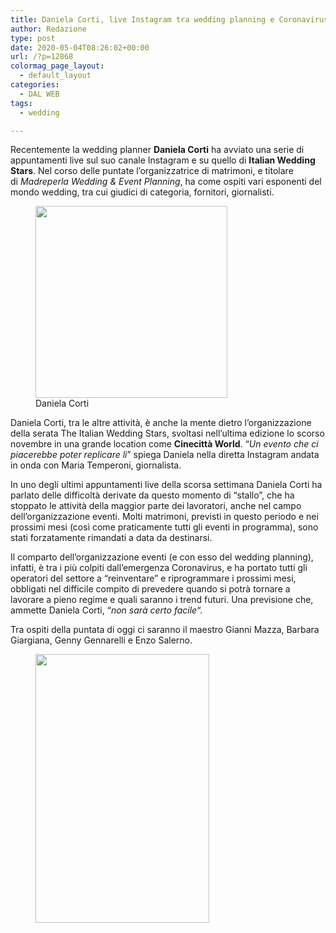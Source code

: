 ```yaml
---
title: Daniela Corti, live Instagram tra wedding planning e Coronavirus
author: Redazione
type: post
date: 2020-05-04T08:26:02+00:00
url: /?p=12868
colormag_page_layout:
  - default_layout
categories:
  - DAL WEB
tags:
  - wedding

---
```

Recentemente la wedding planner **Daniela Corti** ha avviato una serie di appuntamenti live sul suo canale Instagram e su quello di **Italian Wedding Stars**. Nel corso delle puntate l&#8217;organizzatrice di matrimoni, e titolare di _Madreperla Wedding & Event Planning_, ha come ospiti vari esponenti del mondo wedding, tra cui giudici di categoria, fornitori, giornalisti.

<div class="wp-block-image">
  <figure class="alignleft size-large is-resized"><img decoding="async" loading="lazy" src="https://progressonline.it/wp-content/uploads/2020/05/68620435_10157676672178991_8659357842077122560_n.jpg" alt="" class="wp-image-12871" width="307" height="307" /><figcaption>Daniela Corti</figcaption></figure>
</div>

Daniela Corti, tra le altre attività, è anche la mente dietro l&#8217;organizzazione della serata The Italian Wedding Stars, svoltasi nell&#8217;ultima edizione lo scorso novembre in una grande location come **Cinecittà World**. &#8220;_Un evento che ci piacerebbe poter replicare lì_&#8221; spiega Daniela nella diretta Instagram andata in onda con Maria Temperoni, giornalista.

In uno degli ultimi appuntamenti live della scorsa settimana Daniela Corti ha parlato delle difficoltà derivate da questo momento di &#8220;stallo&#8221;, che ha stoppato le attività della maggior parte dei lavoratori, anche nel campo dell&#8217;organizzazione eventi. Molti matrimoni, previsti in questo periodo e nei prossimi mesi (così come praticamente tutti gli eventi in programma), sono stati forzatamente rimandati a data da destinarsi. 

Il comparto dell&#8217;organizzazione eventi (e con esso del wedding planning), infatti, è tra i più colpiti dall&#8217;emergenza Coronavirus, e ha portato tutti gli operatori del settore a &#8220;reinventare&#8221; e riprogrammare i prossimi mesi, obbligati nel difficile compito di prevedere quando si potrà tornare a lavorare a pieno regime e quali saranno i trend futuri. Una previsione che, ammette Daniela Corti, &#8220;_non sarà certo facile_&#8220;.

Tra ospiti della puntata di oggi ci saranno il maestro Gianni Mazza, Barbara Giargiana, Genny Gennarelli e Enzo Salerno.

<div class="wp-block-image">
  <figure class="aligncenter size-large is-resized"><img decoding="async" loading="lazy" src="https://progressonline.it/wp-content/uploads/2020/05/01255499-9c3a-4c97-8e69-6230081cdaf4-e1588579546590-661x1024.jpg" alt="" class="wp-image-12873" width="278" height="430" /></figure>
</div>